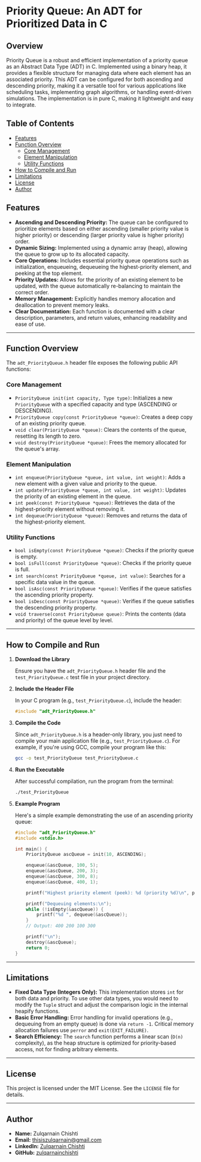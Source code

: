 # Priority Queue: An ADT for Prioritized Data in C

## Overview

Priority Queue is a robust and efficient implementation of a priority queue as an Abstract Data Type (ADT) in C. Implemented using a binary heap, it provides a flexible structure for managing data where each element has an associated priority. This ADT can be configured for both ascending and descending priority, making it a versatile tool for various applications like scheduling tasks, implementing graph algorithms, or handling event-driven simulations. The implementation is in pure C, making it lightweight and easy to integrate.

## Table of Contents

- [Features](#features)
- [Function Overview](#function-overview)
  - [Core Management](#core-management)
  - [Element Manipulation](#element-manipulation)
  - [Utility Functions](#utility-functions)
- [How to Compile and Run](#how-to-compile-and-run)
- [Limitations](#limitations)
- [License](#license)
- [Author](#author)

## Features

- **Ascending and Descending Priority:** The queue can be configured to prioritize elements based on either ascending (smaller priority value is higher priority) or descending (larger priority value is higher priority) order.
- **Dynamic Sizing:** Implemented using a dynamic array (heap), allowing the queue to grow up to its allocated capacity.
- **Core Operations:** Includes essential priority queue operations such as initialization, enqueueing, dequeueing the highest-priority element, and peeking at the top element.
- **Priority Updates:** Allows for the priority of an existing element to be updated, with the queue automatically re-balancing to maintain the correct order.
- **Memory Management:** Explicitly handles memory allocation and deallocation to prevent memory leaks.
- **Clear Documentation:** Each function is documented with a clear description, parameters, and return values, enhancing readability and ease of use.

---

## Function Overview

The `adt_PriorityQueue.h` header file exposes the following public API functions:

### Core Management

- `PriorityQueue init(int capacity, Type type)`: Initializes a new `PriorityQueue` with a specified capacity and type (ASCENDING or DESCENDING).
- `PriorityQueue copy(const PriorityQueue *queue)`: Creates a deep copy of an existing priority queue.
- `void clear(PriorityQueue *queue)`: Clears the contents of the queue, resetting its length to zero.
- `void destroy(PriorityQueue *queue)`: Frees the memory allocated for the queue's array.

### Element Manipulation

- `int enqueue(PriorityQueue *queue, int value, int weight)`: Adds a new element with a given value and priority to the queue.
- `int update(PriorityQueue *queue, int value, int weight)`: Updates the priority of an existing element in the queue.
- `int peek(const PriorityQueue *queue)`: Retrieves the data of the highest-priority element without removing it.
- `int dequeue(PriorityQueue *queue)`: Removes and returns the data of the highest-priority element.

### Utility Functions

- `bool isEmpty(const PriorityQueue *queue)`: Checks if the priority queue is empty.
- `bool isFull(const PriorityQueue *queue)`: Checks if the priority queue is full.
- `int search(const PriorityQueue *queue, int value)`: Searches for a specific data value in the queue.
- `bool isAsc(const PriorityQueue *queue)`: Verifies if the queue satisfies the ascending priority property.
- `bool isDesc(const PriorityQueue *queue)`: Verifies if the queue satisfies the descending priority property.
- `void traverse(const PriorityQueue queue)`: Prints the contents (data and priority) of the queue level by level.

---

## How to Compile and Run

1.  **Download the Library**

    Ensure you have the `adt_PriorityQueue.h` header file and the `test_PriorityQueue.c` test file in your project directory.

2.  **Include the Header File**

    In your C program (e.g., `test_PriorityQueue.c`), include the header:

    ```c
    #include "adt_PriorityQueue.h"
    ```

3.  **Compile the Code**

    Since `adt_PriorityQueue.h` is a header-only library, you just need to compile your main application file (e.g., `test_PriorityQueue.c`). For example, if you're using GCC, compile your program like this:

    ```bash
    gcc -o test_PriorityQueue test_PriorityQueue.c
    ```

4.  **Run the Executable**

    After successful compilation, run the program from the terminal:

    ```bash
    ./test_PriorityQueue
    ```

5.  **Example Program**

    Here's a simple example demonstrating the use of an ascending priority queue:

    ```c
    #include "adt_PriorityQueue.h"
    #include <stdio.h>

    int main() {
        PriorityQueue ascQueue = init(10, ASCENDING);

        enqueue(&ascQueue, 100, 5);
        enqueue(&ascQueue, 200, 3);
        enqueue(&ascQueue, 300, 8);
        enqueue(&ascQueue, 400, 1);

        printf("Highest priority element (peek): %d (priority %d)\n", peek(&ascQueue), 1); // Should be 400

        printf("Dequeuing elements:\n");
        while (!isEmpty(&ascQueue)) {
            printf("%d ", dequeue(&ascQueue));
        }
        // Output: 400 200 100 300

        printf("\n");
        destroy(&ascQueue);
        return 0;
    }
    ```

---

## Limitations

- **Fixed Data Type (Integers Only):** This implementation stores `int` for both data and priority. To use other data types, you would need to modify the `Tuple` struct and adjust the comparison logic in the internal heapify functions.
- **Basic Error Handling:** Error handling for invalid operations (e.g., dequeuing from an empty queue) is done via `return -1`. Critical memory allocation failures use `perror` and `exit(EXIT_FAILURE)`.
- **Search Efficiency:** The `search` function performs a linear scan (`O(n)` complexity), as the heap structure is optimized for priority-based access, not for finding arbitrary elements.

---

## License

This project is licensed under the MIT License. See the `LICENSE` file for details.

---

## Author

- **Name:** Zulqarnain Chishti
- **Email:** thisiszulqarnain@gmail.com
- **LinkedIn:** [Zulqarnain Chishti](https://www.google.com/search?q=https://www.linkedin.com/in/zulqarnain-chishti-6731732a1/)
- **GitHub:** [zulqarnainchishti](https://www.google.com/search?q=https://github.com/zulqarnainchishti)
